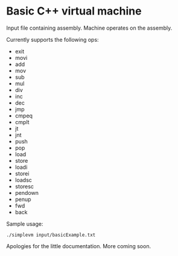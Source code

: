 # Basic C++ virtual machine

Input file containing assembly. Machine operates on the assembly. 

Currently supports the following ops:
- exit
- movi
- add
- mov
- sub
- mul
- div
- inc
- dec
- jmp
- cmpeq
- cmplt
- jt
- jnt
- push
- pop
- load
- store
- loadi
- storei
- loadsc
- storesc
- pendown
- penup
- fwd
- back


Sample usage:
```
./simplevm input/basicExample.txt
```

Apologies for the little documentation. More coming soon. 
